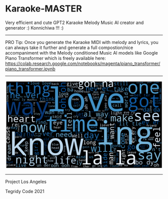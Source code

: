 # Karaoke-MASTER
Very efficient and cute GPT2 Karaoke Melody Music AI creator and generator :) Konnichiwa !!! :)

***

PRO Tip: Once you generate the Karaoke MIDI with melody and lyrics, you can always take it further and generate a full compostion/nice accompaniment with the Melody conditioned Music AI models like Google Piano Transformer which is freely available here: https://colab.research.google.com/notebooks/magenta/piano_transformer/piano_transformer.ipynb

***

![Karaoke-MASTER](https://github.com/asigalov61/Karaoke-MASTER/raw/main/Karaoke-MASTER-Dataset-Word-Cloud-Sample.png?raw=true)


***

Project Los Angeles

Tegridy Code 2021
